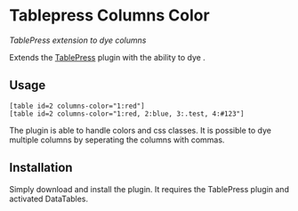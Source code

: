 # Tablepress Columns Color
*TablePress extension to dye columns*

Extends the [TablePress](https://tablepress.org/) plugin with the ability to dye .

## Usage

```
[table id=2 columns-color="1:red"]
[table id=2 columns-color="1:red, 2:blue, 3:.test, 4:#123"]
```

The plugin is able to handle colors and css classes. It is possible to dye multiple columns by seperating the columns with commas.

## Installation

Simply download and install the plugin. It requires the TablePress plugin and activated DataTables.
